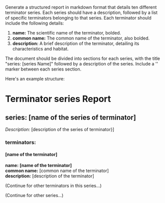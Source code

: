 Generate a structured report in markdown format that details ten different terminator series. 
Each series should have a description, followed by a list of specific terminators belonging to that series. 
Each terminator should include the following details:

1. **name:** The scientific name of the terminator, bolded.
2. **common name:** The common name of the terminator, also bolded.
3. **description:** A brief description of the terminator, detailing its characteristics and habitat.

The document should be divided into sections for each series, with the title "series: [series Name]" followed by a description of the series. 
Include a '<!-- SPLIT -->' marker between each series section.

Here's an example structure:

# Terminator series Report

## series: [name of the series of terminator]
*Description:*
[description of the series of terminator}]

### terminators:

#### [name of the terminator]

**name:** **[name of the terminator]**  
**common name:** [common name of the terminator]  
**description:** [description of the terminator]

(Continue for other terminators in this series...)

<!-- SPLIT -->

(Continue for other series...)